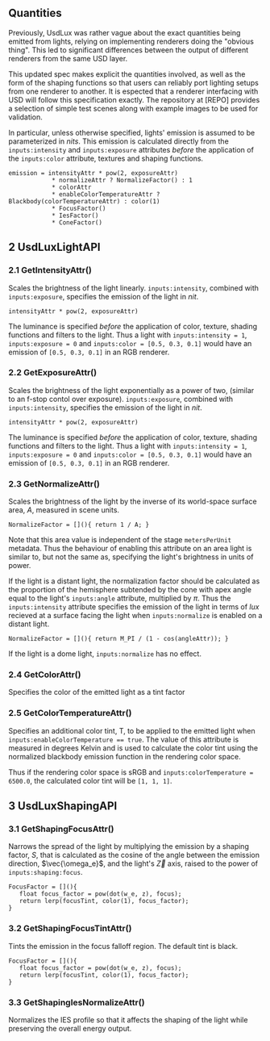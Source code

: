 ## Quantities
Previously, UsdLux was rather vague about the exact quantities being emitted from lights, relying on implementing renderers doing the "obvious thing". This led to significant differences between the output of different renderers from the same USD layer. 

This updated spec makes explicit the quantities involved, as well as the form of the shaping functions so that users can reliably port lighting setups from one renderer to another. It is espected that a renderer interfacing with USD will follow this specification exactly. The repository at [REPO] provides a selection of simple test scenes along with example images to be used for validation.

In particular, unless otherwise specified, lights' emission is assumed to be parameterized in _nits_. This emission is calculated directly from the `inputs:intensity` and `inputs:exposure` attributes _before_ the application of the `inputs:color` attribute, textures and shaping functions. 

```
emission = intensityAttr * pow(2, exposureAttr)
            * normalizeAttr ? NormalizeFactor() : 1
            * colorAttr
            * enableColorTemperatureAttr ?  Blackbody(colorTemperatureAttr) : color(1)
            * FocusFactor()
            * IesFactor()
            * ConeFactor()
```

## 2 UsdLuxLightAPI

### 2.1 GetIntensityAttr()
Scales the brightness of the light linearly. `inputs:intensity`, combined with `inputs:exposure`, specifies the emission of the light in $nit$. 
```
intensityAttr * pow(2, exposureAttr)
```

The luminance is specified _before_ the application of color, texture, shading functions and filters to the light. Thus a light with `inputs:intensity = 1`, `inputs:exposure = 0` and `inputs:color = [0.5, 0.3, 0.1]` would have an emission of `[0.5, 0.3, 0.1]` in an RGB renderer.

### 2.2 GetExposureAttr()
Scales the brightness of the light exponentially as a power of two, (similar to an f-stop contol over exposure). `inputs:exposure`, combined with `inputs:intensity`, specifies the emission of the light in $nit$. 

```
intensityAttr * pow(2, exposureAttr)
```

The luminance is specified _before_ the application of color, texture, shading functions and filters to the light. Thus a light with `inputs:intensity = 1`, `inputs:exposure = 0` and `inputs:color = [0.5, 0.3, 0.1]` would have an emission of `[0.5, 0.3, 0.1]` in an RGB renderer.

### 2.3 GetNormalizeAttr()
Scales the brightness of the light by the inverse of its world-space surface area, $A$, measured in scene units. 

```
NormalizeFactor = [](){ return 1 / A; }
```

Note that this area value is independent of the stage `metersPerUnit` metadata. Thus the behaviour of enabling this attribute on an area light is similar to, but not the same as, specifying the light's brightness in units of power. 

If the light is a distant light, the normalization factor should be calculated as the proportion of the hemisphere subtended by the cone with apex angle equal to the light's `inputs:angle` attribute, multiplied by $\pi$. Thus the `inputs:intensity` attribute specifies the emission of the light in terms of $lux$ recieved at a surface facing the light when `inputs:normalize` is enabled on a distant light.

```
NormalizeFactor = [](){ return M_PI / (1 - cos(angleAttr)); }
```

If the light is a dome light, `inputs:normalize` has no effect.


### 2.4 GetColorAttr()
Specifies the color of the emitted light as a tint factor

### 2.5 GetColorTemperatureAttr()
Specifies an additional color tint, T, to be applied to the emitted light when `inputs:enableColorTemperature == true`. The value of this attribute is measured in degrees Kelvin and is used to calculate the color tint using the normalized blackbody emission function in the rendering color space.

Thus if the rendering color space is sRGB and `inputs:colorTemperature = 6500.0`, the calculated color tint will be `[1, 1, 1]`.


## 3 UsdLuxShapingAPI

### 3.1 GetShapingFocusAttr()
Narrows the spread of the light by multiplying the emission by a shaping factor, $S$, that is calculated as the cosine of the angle between the emission direction, $\vec{\omega_e}$, and the light's $\vec{Z}$ axis, raised to the power of `inputs:shaping:focus`.

 ```
 FocusFactor = [](){ 
    float focus_factor = pow(dot(w_e, z), focus);
    return lerp(focusTint, color(1), focus_factor); 
 }
 ```

### 3.2 GetShapingFocusTintAttr()
Tints the emission in the focus falloff region. The default tint is black.

 ```
 FocusFactor = [](){ 
    float focus_factor = pow(dot(w_e, z), focus);
    return lerp(focusTint, color(1), focus_factor); 
 }
 ```

### 3.3 GetShapingIesNormalizeAttr()
Normalizes the IES profile so that it affects the shaping of the light while preserving the overall energy output.

